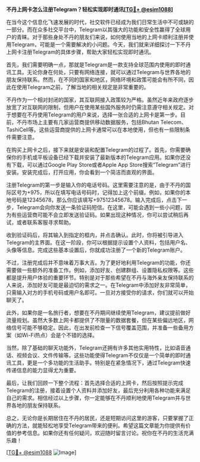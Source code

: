 **不丹上网卡怎么注册Telegram？轻松实现即时通讯[[TG💪+ @esim1088](https://t.me/s/esim1088)]**

在当今这个信息化飞速发展的时代，社交软件已经成为我们日常生活中不可或缺的一部分。而在众多社交平台中，Telegram以其强大的功能和安全性赢得了全球用户的青睐。对于那些身处不丹的朋友们来说，如何使用当地的上网卡顺利注册并使用Telegram，可能是一个需要解决的小问题。今天，我们就来详细探讨一下不丹上网卡注册Telegram的具体步骤，帮助大家轻松实现即时通讯。

首先，我们需要明确一点，那就是Telegram是一款支持全球范围内使用的即时通讯工具。无论你身在何处，只要有网络连接，就可以通过Telegram与世界各地的朋友保持联系。然而，在不同的国家和地区，网络环境和政策可能会有所不同，因此在使用Telegram之前，了解当地的相关规定是非常重要的。

不丹作为一个相对封闭的国家，其互联网接入政策较为严格。虽然近年来政府逐步放宽了对互联网的限制，但用户在使用某些国外服务时仍需注意遵守相关规定。对于想要在不丹使用Telegram的用户来说，选择一张合适的上网卡是第一步。目前，不丹市场上主要有几家运营商提供移动数据服务，包括Bhutan Telecom、TashiCell等。这些运营商提供的上网卡通常可以在本地使用，但也有一些限制条件需要注意。

在购买上网卡之后，接下来就是安装和配置Telegram的过程了。首先，你需要确保你的手机或平板设备已经下载并安装了最新版本的Telegram应用。如果你还没有下载，可以通过Google Play Store或者Apple App Store搜索“Telegram”进行安装。安装完成后，打开应用，你会看到一个简洁而直观的界面。

注册Telegram的第一步是输入你的电话号码。这里需要注意的是，由于不丹的国际区号为+975，所以在填写电话号码时，记得加上这个前缀。例如，如果你的本地号码是12345678，那么你应该填写+97512345678。输入完成后，点击下一步，Telegram会向你发送一条验证码短信。在这里，可能会遇到一些小问题，因为有些运营商可能不会立即发送验证码。如果出现这种情况，你可以尝试稍后再试，或者联系客服寻求帮助。

收到验证码后，将其输入到指定的框内，并点击确认。此时，你将被引导进入Telegram的主界面。在这一阶段，你可以根据提示设置个人资料，包括用户名、头像等信息。完成这些基本设置后，你就成功注册了一个新的Telegram账户。

不过，注册完成后并不意味着万事大吉。为了更好地利用Telegram的功能，你还需要做一些额外的准备工作。例如，添加好友、创建群组、设置隐私权限等。这些都是提升用户体验的重要环节。特别是对于那些希望在不丹与海外亲友保持联系的人来说，添加好友可能是最迫切的需求之一。在Telegram中添加好友非常简单，只需输入对方的手机号码或用户名即可。一旦对方接受你的请求，你们就可以开始聊天了。

此外，如果你是一名旅行者，想要在不丹期间继续使用Telegram，建议提前做好流量规划。虽然大多数上网卡都提供了不限量的数据套餐，但在某些偏远地区，网络信号可能不够稳定。因此，在出发前检查一下信号覆盖范围，并准备一些备用方案（如Wi-Fi热点）会是个不错的选择。

当然，除了基础的聊天功能外，Telegram还拥有许多其他实用特性，比如语音通话、视频会议、文件传输等。这些功能使得Telegram不仅仅是一个简单的即时通讯工具，更是一个多功能的生活助手。特别是在紧急情况下，通过Telegram快速传递信息的能力显得尤为重要。

最后，让我们回顾一下整个流程：首先选择合适的上网卡，然后按照提示完成Telegram的注册，接着设置个人资料并添加好友，最后充分利用各种功能来满足自己的需求。相信经过以上步骤，你一定能够在不丹顺利地使用Telegram并与世界各地的朋友保持联系。

总之，无论你是长期居住在不丹的居民，还是短期访问这里的游客，只要掌握了正确的方法，就能轻松地享受Telegram带来的便利。希望这篇文章能为你提供有价值的参考信息。如果你还有任何疑问，欢迎随时留言讨论。祝你在不丹的生活充满乐趣！

[[TG💪+ @esim1088](https://t.me/s/esim1088) ![Image](https://i.postimg.cc/4NQfJmqS/Snipaste-2025-05-13-00-14-12.png)]